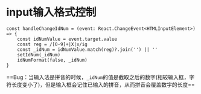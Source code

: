 # input输入格式控制

```tsx
const handleChangeIdNum = (event: React.ChangeEvent<HTMLInputElement>) => {
    const idNumValue = event.target.value
    const reg = /[0-9]+|X|x/ig
    const _idNum = idNumValue.match(reg)?.join('') || ''
    setIdNum(_idNum)
    idNumFormat(false, _idNum)
}
```

==Bug：当输入法是拼音的时候，`_idNum`的值是截取之后的数字(相较输入框，字符长度变小了)，但是输入框会记住已输入的拼音，从而拼音会覆盖数字的长度==